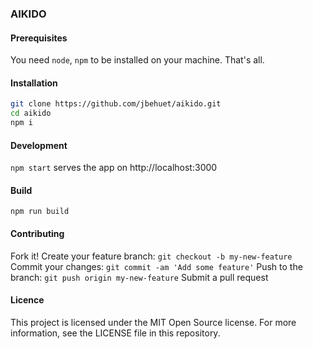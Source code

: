 ### AIKIDO

#### Prerequisites

You need `node`, `npm` to be installed on your machine. That's all.

#### Installation

```bash
git clone https://github.com/jbehuet/aikido.git   
cd aikido
npm i
```

#### Development

`npm start` serves the app on http://localhost:3000

#### Build

`npm run build`

#### Contributing

Fork it! 
Create your feature branch: `git checkout -b my-new-feature` 
Commit your changes: `git commit -am 'Add some feature'` 
Push to the branch: `git push origin my-new-feature` 
Submit a pull request 


#### Licence

This project is licensed under the MIT Open Source license. For more information, see the LICENSE file in this repository.
